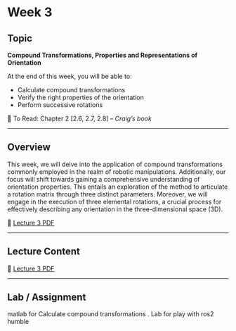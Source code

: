 # Week 3

## Topic
**Compound Transformations, Properties and Representations of Orientation**

At the end of this week, you will be able to:
- Calculate compound transformations  
- Verify the right properties of the orientation  
- Perform successive rotations  

📖 To Read: Chapter 2 [2.6, 2.7, 2.8] – *Craig’s book*

---

## Overview
This week, we will delve into the application of compound transformations commonly employed in the realm of robotic manipulations. Additionally, our focus will shift towards gaining a comprehensive understanding of orientation properties. This entails an exploration of the method to articulate a rotation matrix through three distinct parameters. Moreover, we will engage in the execution of three elemental rotations, a crucial process for effectively describing any orientation in the three-dimensional space (3D).

📂 [Lecture 3 PDF](Lecture-3-RBE-500-1.pdf)

---

## Lecture Content
📂 [Lecture 3 PDF](Lecture-3-RBE-500-1.pdf)

---

## Lab / Assignment
matlab for Calculate compound transformations . Lab for play with ros2 humble